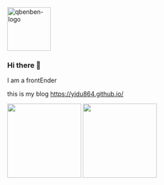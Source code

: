 <img alt="qbenben-logo" width="100" src="https://avatars.githubusercontent.com/u/52103593?v=4"/>

### Hi there 🚀

I am a frontEnder

this is my blog https://yidu864.github.io/

<p>
  <img src="https://github-readme-stats.vercel.app/api?username=yidu864&show_icons=true&theme=radical&count_private=true&hide_border=true" height="170">
  <img src="https://github-readme-stats.vercel.app/api/top-langs/?username=yidu864&layout=compact&theme=radical&count_private=true&hide=html&exclude_repo=WorkCode,yidu864.github.io,dev-template,Blog,blogBackup&langs_count=6&hide_border=true&v=2" height="170">
</p>
